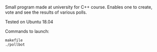 Small program made at university for C++ course. Enables one to create, vote and see the results of various polls.

Tested on Ubuntu 18.04 

Commands to launch:
```
makefile
./pollbot
```
